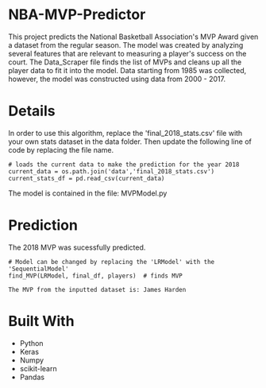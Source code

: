 # NBA-MVP-Predictor
This project predicts the National Basketball Association's MVP Award given a dataset from the regular season. The model was created by analyzing several features that are relevant to measuring a player's success on the court. The Data_Scraper file finds the list of MVPs and cleans up all the player data to fit it into the model. Data starting from 1985 was collected, however, the model was constructed using data from 2000 - 2017. 

# Details
In order to use this algorithm, replace the 'final_2018_stats.csv' file with your own stats dataset in the data folder. Then update the following line of code by replacing the file name.
```
# loads the current data to make the prediction for the year 2018
current_data = os.path.join('data','final_2018_stats.csv')
current_stats_df = pd.read_csv(current_data)
```
The model is contained in the file: MVPModel.py

# Prediction
The 2018 MVP was sucessfully predicted.

```
# Model can be changed by replacing the 'LRModel' with the 'SequentialModel'
find_MVP(LRModel, final_df, players)  # finds MVP 

The MVP from the inputted dataset is: James Harden
```

# Built With
* Python
* Keras
* Numpy
* scikit-learn
* Pandas
